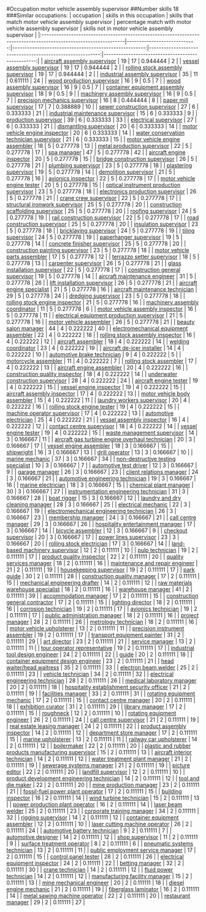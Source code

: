 #Occupation motor vehicle assembly supervisor
##Number skills 18
###Similar occupations:
| occupation                                                                                                      |   skills in this occupation |   skills that match motor vehicle assembly supervisor |   percentage match with motor vehicle assembly supervisor |   skills not in motor vehicle assembly supervisor |
|:----------------------------------------------------------------------------------------------------------------|----------------------------:|------------------------------------------------------:|----------------------------------------------------------:|--------------------------------------------------:|
| [aircraft assembly supervisor](aircraft_assembly_supervisor.md)                                                 |                          19 |                                                    17 |                                                  0.944444 |                                                 2 |
| [vessel assembly supervisor](vessel_assembly_supervisor.md)                                                     |                          19 |                                                    17 |                                                  0.944444 |                                                 2 |
| [rolling stock assembly supervisor](rolling_stock_assembly_supervisor.md)                                       |                          19 |                                                    17 |                                                  0.944444 |                                                 2 |
| [industrial assembly supervisor](industrial_assembly_supervisor.md)                                             |                          35 |                                                    11 |                                                  0.611111 |                                                24 |
| [wood production supervisor](wood_production_supervisor.md)                                                     |                          16 |                                                     9 |                                                  0.5      |                                                 7 |
| [wood assembly supervisor](wood_assembly_supervisor.md)                                                         |                          16 |                                                     9 |                                                  0.5      |                                                 7 |
| [container equipment assembly supervisor](container_equipment_assembly_supervisor.md)                           |                          18 |                                                     9 |                                                  0.5      |                                                 9 |
| [machinery assembly supervisor](machinery_assembly_supervisor.md)                                               |                          16 |                                                     9 |                                                  0.5      |                                                 7 |
| [precision mechanics supervisor](precision_mechanics_supervisor.md)                                             |                          16 |                                                     8 |                                                  0.444444 |                                                 8 |
| [paper mill supervisor](paper_mill_supervisor.md)                                                               |                          17 |                                                     7 |                                                  0.388889 |                                                10 |
| [sewer construction supervisor](sewer_construction_supervisor.md)                                               |                          27 |                                                     6 |                                                  0.333333 |                                                21 |
| [industrial maintenance supervisor](industrial_maintenance_supervisor.md)                                       |                          15 |                                                     6 |                                                  0.333333 |                                                 9 |
| [production supervisor](production_supervisor.md)                                                               |                          39 |                                                     6 |                                                  0.333333 |                                                33 |
| [electrical supervisor](electrical_supervisor.md)                                                               |                          27 |                                                     6 |                                                  0.333333 |                                                21 |
| [dismantling supervisor](dismantling_supervisor.md)                                                             |                          20 |                                                     6 |                                                  0.333333 |                                                14 |
| [motor vehicle engine inspector](motor_vehicle_engine_inspector.md)                                             |                          20 |                                                     6 |                                                  0.333333 |                                                14 |
| [water conservation technician supervisor](water_conservation_technician_supervisor.md)                         |                          21 |                                                     6 |                                                  0.333333 |                                                15 |
| [motor vehicle engine assembler](motor_vehicle_engine_assembler.md)                                             |                          18 |                                                     5 |                                                  0.277778 |                                                13 |
| [metal production supervisor](metal_production_supervisor.md)                                                   |                          22 |                                                     5 |                                                  0.277778 |                                                17 |
| [spa manager](spa_manager.md)                                                                                   |                          47 |                                                     5 |                                                  0.277778 |                                                42 |
| [aircraft engine inspector](aircraft_engine_inspector.md)                                                       |                          20 |                                                     5 |                                                  0.277778 |                                                15 |
| [bridge construction supervisor](bridge_construction_supervisor.md)                                             |                          26 |                                                     5 |                                                  0.277778 |                                                21 |
| [plumbing supervisor](plumbing_supervisor.md)                                                                   |                          23 |                                                     5 |                                                  0.277778 |                                                18 |
| [plastering supervisor](plastering_supervisor.md)                                                               |                          19 |                                                     5 |                                                  0.277778 |                                                14 |
| [demolition supervisor](demolition_supervisor.md)                                                               |                          21 |                                                     5 |                                                  0.277778 |                                                16 |
| [avionics inspector](avionics_inspector.md)                                                                     |                          22 |                                                     5 |                                                  0.277778 |                                                17 |
| [motor vehicle engine tester](motor_vehicle_engine_tester.md)                                                   |                          20 |                                                     5 |                                                  0.277778 |                                                15 |
| [optical instrument production supervisor](optical_instrument_production_supervisor.md)                         |                          23 |                                                     5 |                                                  0.277778 |                                                18 |
| [electronics production supervisor](electronics_production_supervisor.md)                                       |                          26 |                                                     5 |                                                  0.277778 |                                                21 |
| [crane crew supervisor](crane_crew_supervisor.md)                                                               |                          22 |                                                     5 |                                                  0.277778 |                                                17 |
| [structural ironwork supervisor](structural_ironwork_supervisor.md)                                             |                          25 |                                                     5 |                                                  0.277778 |                                                20 |
| [construction scaffolding supervisor](construction_scaffolding_supervisor.md)                                   |                          25 |                                                     5 |                                                  0.277778 |                                                20 |
| [roofing supervisor](roofing_supervisor.md)                                                                     |                          24 |                                                     5 |                                                  0.277778 |                                                19 |
| [rail construction supervisor](rail_construction_supervisor.md)                                                 |                          22 |                                                     5 |                                                  0.277778 |                                                17 |
| [road construction supervisor](road_construction_supervisor.md)                                                 |                          25 |                                                     5 |                                                  0.277778 |                                                20 |
| [insulation supervisor](insulation_supervisor.md)                                                               |                          23 |                                                     5 |                                                  0.277778 |                                                18 |
| [bricklaying supervisor](bricklaying_supervisor.md)                                                             |                          24 |                                                     5 |                                                  0.277778 |                                                19 |
| [tiling supervisor](tiling_supervisor.md)                                                                       |                          24 |                                                     5 |                                                  0.277778 |                                                19 |
| [paperhanger supervisor](paperhanger_supervisor.md)                                                             |                          19 |                                                     5 |                                                  0.277778 |                                                14 |
| [concrete finisher supervisor](concrete_finisher_supervisor.md)                                                 |                          25 |                                                     5 |                                                  0.277778 |                                                20 |
| [construction painting supervisor](construction_painting_supervisor.md)                                         |                          23 |                                                     5 |                                                  0.277778 |                                                18 |
| [motor vehicle parts assembler](motor_vehicle_parts_assembler.md)                                               |                          17 |                                                     5 |                                                  0.277778 |                                                12 |
| [terrazzo setter supervisor](terrazzo_setter_supervisor.md)                                                     |                          18 |                                                     5 |                                                  0.277778 |                                                13 |
| [carpenter supervisor](carpenter_supervisor.md)                                                                 |                          26 |                                                     5 |                                                  0.277778 |                                                21 |
| [glass installation supervisor](glass_installation_supervisor.md)                                               |                          22 |                                                     5 |                                                  0.277778 |                                                17 |
| [construction general supervisor](construction_general_supervisor.md)                                           |                          19 |                                                     5 |                                                  0.277778 |                                                14 |
| [aircraft maintenance engineer](aircraft_maintenance_engineer.md)                                               |                          31 |                                                     5 |                                                  0.277778 |                                                26 |
| [lift installation supervisor](lift_installation_supervisor.md)                                                 |                          26 |                                                     5 |                                                  0.277778 |                                                21 |
| [aircraft engine specialist](aircraft_engine_specialist.md)                                                     |                          21 |                                                     5 |                                                  0.277778 |                                                16 |
| [aircraft maintenance technician](aircraft_maintenance_technician.md)                                           |                          29 |                                                     5 |                                                  0.277778 |                                                24 |
| [dredging supervisor](dredging_supervisor.md)                                                                   |                          23 |                                                     5 |                                                  0.277778 |                                                18 |
| [rolling stock engine inspector](rolling_stock_engine_inspector.md)                                             |                          21 |                                                     5 |                                                  0.277778 |                                                16 |
| [machinery assembly coordinator](machinery_assembly_coordinator.md)                                             |                          11 |                                                     5 |                                                  0.277778 |                                                 6 |
| [motor vehicle assembly inspector](motor_vehicle_assembly_inspector.md)                                         |                          16 |                                                     5 |                                                  0.277778 |                                                11 |
| [electrical equipment production supervisor](electrical_equipment_production_supervisor.md)                     |                          21 |                                                     5 |                                                  0.277778 |                                                16 |
| [motor vehicle assembler](motor_vehicle_assembler.md)                                                           |                          26 |                                                     5 |                                                  0.277778 |                                                21 |
| [beauty salon manager](beauty_salon_manager.md)                                                                 |                          44 |                                                     4 |                                                  0.222222 |                                                40 |
| [electromechanical equipment assembler](electromechanical_equipment_assembler.md)                               |                          22 |                                                     4 |                                                  0.222222 |                                                18 |
| [rolling stock assembly inspector](rolling_stock_assembly_inspector.md)                                         |                          16 |                                                     4 |                                                  0.222222 |                                                12 |
| [aircraft assembler](aircraft_assembler.md)                                                                     |                          18 |                                                     4 |                                                  0.222222 |                                                14 |
| [welding coordinator](welding_coordinator.md)                                                                   |                          23 |                                                     4 |                                                  0.222222 |                                                19 |
| [aircraft de-icer installer](aircraft_de-icer_installer.md)                                                     |                          14 |                                                     4 |                                                  0.222222 |                                                10 |
| [automotive brake technician](automotive_brake_technician.md)                                                   |                           9 |                                                     4 |                                                  0.222222 |                                                 5 |
| [motorcycle assembler](motorcycle_assembler.md)                                                                 |                          11 |                                                     4 |                                                  0.222222 |                                                 7 |
| [rolling stock assembler](rolling_stock_assembler.md)                                                           |                          17 |                                                     4 |                                                  0.222222 |                                                13 |
| [aircraft engine assembler](aircraft_engine_assembler.md)                                                       |                          20 |                                                     4 |                                                  0.222222 |                                                16 |
| [construction quality inspector](construction_quality_inspector.md)                                             |                          18 |                                                     4 |                                                  0.222222 |                                                14 |
| [underwater construction supervisor](underwater_construction_supervisor.md)                                     |                          28 |                                                     4 |                                                  0.222222 |                                                24 |
| [aircraft engine tester](aircraft_engine_tester.md)                                                             |                          19 |                                                     4 |                                                  0.222222 |                                                15 |
| [vessel engine inspector](vessel_engine_inspector.md)                                                           |                          19 |                                                     4 |                                                  0.222222 |                                                15 |
| [aircraft assembly inspector](aircraft_assembly_inspector.md)                                                   |                          17 |                                                     4 |                                                  0.222222 |                                                13 |
| [motor vehicle body assembler](motor_vehicle_body_assembler.md)                                                 |                          15 |                                                     4 |                                                  0.222222 |                                                11 |
| [laundry workers supervisor](laundry_workers_supervisor.md)                                                     |                          20 |                                                     4 |                                                  0.222222 |                                                16 |
| [rolling stock engine tester](rolling_stock_engine_tester.md)                                                   |                          19 |                                                     4 |                                                  0.222222 |                                                15 |
| [machine operator supervisor](machine_operator_supervisor.md)                                                   |                          17 |                                                     4 |                                                  0.222222 |                                                13 |
| [automotive electrician](automotive_electrician.md)                                                             |                          25 |                                                     4 |                                                  0.222222 |                                                21 |
| [vessel assembly inspector](vessel_assembly_inspector.md)                                                       |                          16 |                                                     4 |                                                  0.222222 |                                                12 |
| [contact centre supervisor](contact_centre_supervisor.md)                                                       |                          18 |                                                     4 |                                                  0.222222 |                                                14 |
| [vessel engine tester](vessel_engine_tester.md)                                                                 |                          19 |                                                     4 |                                                  0.222222 |                                                15 |
| [waste management supervisor](waste_management_supervisor.md)                                                   |                          14 |                                                     3 |                                                  0.166667 |                                                11 |
| [aircraft gas turbine engine overhaul technician](aircraft_gas_turbine_engine_overhaul_technician.md)           |                          20 |                                                     3 |                                                  0.166667 |                                                17 |
| [vessel engine assembler](vessel_engine_assembler.md)                                                           |                          18 |                                                     3 |                                                  0.166667 |                                                15 |
| [shipwright](shipwright.md)                                                                                     |                          16 |                                                     3 |                                                  0.166667 |                                                13 |
| [drill operator](drill_operator.md)                                                                             |                          13 |                                                     3 |                                                  0.166667 |                                                10 |
| [marine mechanic](marine_mechanic.md)                                                                           |                          37 |                                                     3 |                                                  0.166667 |                                                34 |
| [non-destructive testing specialist](non-destructive_testing_specialist.md)                                     |                          10 |                                                     3 |                                                  0.166667 |                                                 7 |
| [automotive test driver](automotive_test_driver.md)                                                             |                          12 |                                                     3 |                                                  0.166667 |                                                 9 |
| [garage manager](garage_manager.md)                                                                             |                          26 |                                                     3 |                                                  0.166667 |                                                23 |
| [client relations manager](client_relations_manager.md)                                                         |                          24 |                                                     3 |                                                  0.166667 |                                                21 |
| [automotive engineering technician](automotive_engineering_technician.md)                                       |                          19 |                                                     3 |                                                  0.166667 |                                                16 |
| [marine electrician](marine_electrician.md)                                                                     |                          18 |                                                     3 |                                                  0.166667 |                                                15 |
| [chemical plant manager](chemical_plant_manager.md)                                                             |                          30 |                                                     3 |                                                  0.166667 |                                                27 |
| [instrumentation engineering technician](instrumentation_engineering_technician.md)                             |                          31 |                                                     3 |                                                  0.166667 |                                                28 |
| [boat rigger](boat_rigger.md)                                                                                   |                          15 |                                                     3 |                                                  0.166667 |                                                12 |
| [laundry and dry cleaning manager](laundry_and_dry_cleaning_manager.md)                                         |                          28 |                                                     3 |                                                  0.166667 |                                                25 |
| [electrical mechanic](electrical_mechanic.md)                                                                   |                          22 |                                                     3 |                                                  0.166667 |                                                19 |
| [electromechanical engineering technician](electromechanical_engineering_technician.md)                         |                          26 |                                                     3 |                                                  0.166667 |                                                23 |
| [membership manager](membership_manager.md)                                                                     |                          24 |                                                     3 |                                                  0.166667 |                                                21 |
| [call centre manager](call_centre_manager.md)                                                                   |                          29 |                                                     3 |                                                  0.166667 |                                                26 |
| [hospitality entertainment manager](hospitality_entertainment_manager.md)                                       |                          17 |                                                     3 |                                                  0.166667 |                                                14 |
| [bicycle assembler](bicycle_assembler.md)                                                                       |                          12 |                                                     3 |                                                  0.166667 |                                                 9 |
| [checkout supervisor](checkout_supervisor.md)                                                                   |                          20 |                                                     3 |                                                  0.166667 |                                                17 |
| [power lines supervisor](power_lines_supervisor.md)                                                             |                          23 |                                                     3 |                                                  0.166667 |                                                20 |
| [rolling stock electrician](rolling_stock_electrician.md)                                                       |                          17 |                                                     3 |                                                  0.166667 |                                                14 |
| [land-based machinery supervisor](land-based_machinery_supervisor.md)                                           |                          12 |                                                     2 |                                                  0.111111 |                                                10 |
| [pulp technician](pulp_technician.md)                                                                           |                          19 |                                                     2 |                                                  0.111111 |                                                17 |
| [product quality inspector](product_quality_inspector.md)                                                       |                          22 |                                                     2 |                                                  0.111111 |                                                20 |
| [quality services manager](quality_services_manager.md)                                                         |                          18 |                                                     2 |                                                  0.111111 |                                                16 |
| [maintenance and repair engineer](maintenance_and_repair_engineer.md)                                           |                          21 |                                                     2 |                                                  0.111111 |                                                19 |
| [housekeeping supervisor](housekeeping_supervisor.md)                                                           |                          19 |                                                     2 |                                                  0.111111 |                                                17 |
| [park guide](park_guide.md)                                                                                     |                          30 |                                                     2 |                                                  0.111111 |                                                28 |
| [construction quality manager](construction_quality_manager.md)                                                 |                          17 |                                                     2 |                                                  0.111111 |                                                15 |
| [mechanical engineering drafter](mechanical_engineering_drafter.md)                                             |                          14 |                                                     2 |                                                  0.111111 |                                                12 |
| [raw materials warehouse specialist](raw_materials_warehouse_specialist.md)                                     |                          18 |                                                     2 |                                                  0.111111 |                                                16 |
| [warehouse manager](warehouse_manager.md)                                                                       |                          41 |                                                     2 |                                                  0.111111 |                                                39 |
| [accommodation manager](accommodation_manager.md)                                                               |                          17 |                                                     2 |                                                  0.111111 |                                                15 |
| [construction general contractor](construction_general_contractor.md)                                           |                          17 |                                                     2 |                                                  0.111111 |                                                15 |
| [lighting director](lighting_director.md)                                                                       |                          18 |                                                     2 |                                                  0.111111 |                                                16 |
| [corrosion technician](corrosion_technician.md)                                                                 |                          19 |                                                     2 |                                                  0.111111 |                                                17 |
| [avionics technician](avionics_technician.md)                                                                   |                          19 |                                                     2 |                                                  0.111111 |                                                17 |
| [public administration manager](public_administration_manager.md)                                               |                          18 |                                                     2 |                                                  0.111111 |                                                16 |
| [project manager](project_manager.md)                                                                           |                          28 |                                                     2 |                                                  0.111111 |                                                26 |
| [metrology technician](metrology_technician.md)                                                                 |                          18 |                                                     2 |                                                  0.111111 |                                                16 |
| [motor vehicle upholsterer](motor_vehicle_upholsterer.md)                                                       |                          13 |                                                     2 |                                                  0.111111 |                                                11 |
| [precision instrument assembler](precision_instrument_assembler.md)                                             |                          19 |                                                     2 |                                                  0.111111 |                                                17 |
| [transport equipment painter](transport_equipment_painter.md)                                                   |                          31 |                                                     2 |                                                  0.111111 |                                                29 |
| [art director](art_director.md)                                                                                 |                          23 |                                                     2 |                                                  0.111111 |                                                21 |
| [service manager](service_manager.md)                                                                           |                          13 |                                                     2 |                                                  0.111111 |                                                11 |
| [tour operator representative](tour_operator_representative.md)                                                 |                          19 |                                                     2 |                                                  0.111111 |                                                17 |
| [industrial tool design engineer](industrial_tool_design_engineer.md)                                           |                          24 |                                                     2 |                                                  0.111111 |                                                22 |
| [guide](guide.md)                                                                                               |                          20 |                                                     2 |                                                  0.111111 |                                                18 |
| [container equipment design engineer](container_equipment_design_engineer.md)                                   |                          23 |                                                     2 |                                                  0.111111 |                                                21 |
| [head waiter/head waitress](head_waiter-head_waitress.md)                                                       |                          35 |                                                     2 |                                                  0.111111 |                                                33 |
| [electron beam welder](electron_beam_welder.md)                                                                 |                          25 |                                                     2 |                                                  0.111111 |                                                23 |
| [vehicle technician](vehicle_technician.md)                                                                     |                          34 |                                                     2 |                                                  0.111111 |                                                32 |
| [electrical engineering technician](electrical_engineering_technician.md)                                       |                          28 |                                                     2 |                                                  0.111111 |                                                26 |
| [medical laboratory manager](medical_laboratory_manager.md)                                                     |                          20 |                                                     2 |                                                  0.111111 |                                                18 |
| [hospitality establishment security officer](hospitality_establishment_security_officer.md)                     |                          21 |                                                     2 |                                                  0.111111 |                                                19 |
| [facilities manager](facilities_manager.md)                                                                     |                          33 |                                                     2 |                                                  0.111111 |                                                31 |
| [rotating equipment mechanic](rotating_equipment_mechanic.md)                                                   |                          17 |                                                     2 |                                                  0.111111 |                                                15 |
| [contact centre manager](contact_centre_manager.md)                                                             |                          20 |                                                     2 |                                                  0.111111 |                                                18 |
| [exhibition curator](exhibition_curator.md)                                                                     |                          31 |                                                     2 |                                                  0.111111 |                                                29 |
| [library manager](library_manager.md)                                                                           |                          17 |                                                     2 |                                                  0.111111 |                                                15 |
| [roughneck](roughneck.md)                                                                                       |                          12 |                                                     2 |                                                  0.111111 |                                                10 |
| [rotating equipment engineer](rotating_equipment_engineer.md)                                                   |                          26 |                                                     2 |                                                  0.111111 |                                                24 |
| [call centre supervisor](call_centre_supervisor.md)                                                             |                          21 |                                                     2 |                                                  0.111111 |                                                19 |
| [real estate leasing manager](real_estate_leasing_manager.md)                                                   |                          24 |                                                     2 |                                                  0.111111 |                                                22 |
| [product assembly inspector](product_assembly_inspector.md)                                                     |                          14 |                                                     2 |                                                  0.111111 |                                                12 |
| [department store manager](department_store_manager.md)                                                         |                          17 |                                                     2 |                                                  0.111111 |                                                15 |
| [marine upholsterer](marine_upholsterer.md)                                                                     |                          13 |                                                     2 |                                                  0.111111 |                                                11 |
| [railway car upholsterer](railway_car_upholsterer.md)                                                           |                          14 |                                                     2 |                                                  0.111111 |                                                12 |
| [boilermaker](boilermaker.md)                                                                                   |                          22 |                                                     2 |                                                  0.111111 |                                                20 |
| [plastic and rubber products manufacturing supervisor](plastic_and_rubber_products_manufacturing_supervisor.md) |                          15 |                                                     2 |                                                  0.111111 |                                                13 |
| [aircraft interior technician](aircraft_interior_technician.md)                                                 |                          14 |                                                     2 |                                                  0.111111 |                                                12 |
| [water treatment plant manager](water_treatment_plant_manager.md)                                               |                          21 |                                                     2 |                                                  0.111111 |                                                19 |
| [sewerage systems manager](sewerage_systems_manager.md)                                                         |                          21 |                                                     2 |                                                  0.111111 |                                                19 |
| [picture editor](picture_editor.md)                                                                             |                          22 |                                                     2 |                                                  0.111111 |                                                20 |
| [landfill supervisor](landfill_supervisor.md)                                                                   |                          12 |                                                     2 |                                                  0.111111 |                                                10 |
| [product development engineering technician](product_development_engineering_technician.md)                     |                          14 |                                                     2 |                                                  0.111111 |                                                12 |
| [tool and die maker](tool_and_die_maker.md)                                                                     |                          22 |                                                     2 |                                                  0.111111 |                                                20 |
| [mine production manager](mine_production_manager.md)                                                           |                          23 |                                                     2 |                                                  0.111111 |                                                21 |
| [fossil-fuel power plant operator](fossil-fuel_power_plant_operator.md)                                         |                          17 |                                                     2 |                                                  0.111111 |                                                15 |
| [building inspector](building_inspector.md)                                                                     |                          16 |                                                     2 |                                                  0.111111 |                                                14 |
| [wind turbine technician](wind_turbine_technician.md)                                                           |                          15 |                                                     2 |                                                  0.111111 |                                                13 |
| [power production plant operator](power_production_plant_operator.md)                                           |                          16 |                                                     2 |                                                  0.111111 |                                                14 |
| [laser beam welder](laser_beam_welder.md)                                                                       |                          25 |                                                     2 |                                                  0.111111 |                                                23 |
| [corporate training manager](corporate_training_manager.md)                                                     |                          34 |                                                     2 |                                                  0.111111 |                                                32 |
| [rigging supervisor](rigging_supervisor.md)                                                                     |                          14 |                                                     2 |                                                  0.111111 |                                                12 |
| [container equipment assembler](container_equipment_assembler.md)                                               |                          12 |                                                     2 |                                                  0.111111 |                                                10 |
| [laser cutting machine operator](laser_cutting_machine_operator.md)                                             |                          26 |                                                     2 |                                                  0.111111 |                                                24 |
| [automotive battery technician](automotive_battery_technician.md)                                               |                           9 |                                                     2 |                                                  0.111111 |                                                 7 |
| [automotive designer](automotive_designer.md)                                                                   |                          14 |                                                     2 |                                                  0.111111 |                                                12 |
| [shop supervisor](shop_supervisor.md)                                                                           |                          11 |                                                     2 |                                                  0.111111 |                                                 9 |
| [surface treatment operator](surface_treatment_operator.md)                                                     |                           8 |                                                     2 |                                                  0.111111 |                                                 6 |
| [pneumatic systems technician](pneumatic_systems_technician.md)                                                 |                          13 |                                                     2 |                                                  0.111111 |                                                11 |
| [public employment service manager](public_employment_service_manager.md)                                       |                          17 |                                                     2 |                                                  0.111111 |                                                15 |
| [control panel tester](control_panel_tester.md)                                                                 |                          28 |                                                     2 |                                                  0.111111 |                                                26 |
| [electrical equipment inspector](electrical_equipment_inspector.md)                                             |                          24 |                                                     2 |                                                  0.111111 |                                                22 |
| [betting manager](betting_manager.md)                                                                           |                          32 |                                                     2 |                                                  0.111111 |                                                30 |
| [crane technician](crane_technician.md)                                                                         |                          14 |                                                     2 |                                                  0.111111 |                                                12 |
| [fluid power technician](fluid_power_technician.md)                                                             |                          14 |                                                     2 |                                                  0.111111 |                                                12 |
| [manufacturing facility manager](manufacturing_facility_manager.md)                                             |                          15 |                                                     2 |                                                  0.111111 |                                                13 |
| [mine mechanical engineer](mine_mechanical_engineer.md)                                                         |                          20 |                                                     2 |                                                  0.111111 |                                                18 |
| [diesel engine mechanic](diesel_engine_mechanic.md)                                                             |                          21 |                                                     2 |                                                  0.111111 |                                                19 |
| [fiberglass laminator](fiberglass_laminator.md)                                                                 |                          16 |                                                     2 |                                                  0.111111 |                                                14 |
| [metal sawing machine operator](metal_sawing_machine_operator.md)                                               |                          22 |                                                     2 |                                                  0.111111 |                                                20 |
| [restaurant manager](restaurant_manager.md)                                                                     |                          29 |                                                     2 |                                                  0.111111 |                                                27 |
